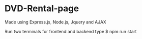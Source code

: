 # DVD-Rental-page

Made using Express.js, Node.js, Jquery and AJAX

Run two terminals for frontend and backend
type $ npm run start 
